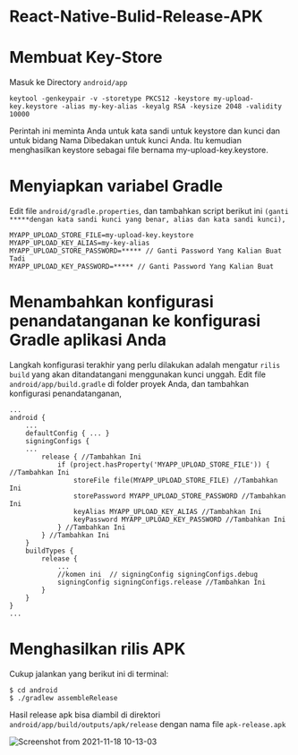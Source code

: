 # React-Native-Bulid-Release-APK

# Membuat Key-Store
Masuk ke Directory ``android/app``

```
keytool -genkeypair -v -storetype PKCS12 -keystore my-upload-key.keystore -alias my-key-alias -keyalg RSA -keysize 2048 -validity 10000 
```
Perintah ini meminta Anda untuk kata sandi untuk keystore dan kunci dan untuk bidang Nama Dibedakan untuk kunci Anda. Itu kemudian menghasilkan keystore sebagai file bernama my-upload-key.keystore.

# Menyiapkan variabel Gradle

Edit file ``android/gradle.properties``, dan tambahkan script berikut ini ``(ganti *****dengan kata sandi kunci yang benar, alias dan kata sandi kunci),``

```
MYAPP_UPLOAD_STORE_FILE=my-upload-key.keystore
MYAPP_UPLOAD_KEY_ALIAS=my-key-alias
MYAPP_UPLOAD_STORE_PASSWORD=***** // Ganti Password Yang Kalian Buat Tadi
MYAPP_UPLOAD_KEY_PASSWORD=***** // Ganti Password Yang Kalian Buat 
```

# Menambahkan konfigurasi penandatanganan ke konfigurasi Gradle aplikasi Anda
Langkah konfigurasi terakhir yang perlu dilakukan adalah mengatur ``rilis build`` yang akan ditandatangani menggunakan kunci unggah. Edit file ``android/app/build.gradle`` di folder proyek Anda, dan tambahkan konfigurasi penandatanganan,
```
...
android {
    ...
    defaultConfig { ... }
    signingConfigs {
    ...
        release { //Tambahkan Ini
            if (project.hasProperty('MYAPP_UPLOAD_STORE_FILE')) { //Tambahkan Ini
                storeFile file(MYAPP_UPLOAD_STORE_FILE) //Tambahkan Ini
                storePassword MYAPP_UPLOAD_STORE_PASSWORD //Tambahkan Ini
                keyAlias MYAPP_UPLOAD_KEY_ALIAS //Tambahkan Ini
                keyPassword MYAPP_UPLOAD_KEY_PASSWORD //Tambahkan Ini
            } //Tambahkan Ini
        } //Tambahkan Ini
    } 
    buildTypes {
        release {
            ...
            //komen ini  // signingConfig signingConfigs.debug
            signingConfig signingConfigs.release //Tambahkan Ini
        }
    }
}
...
```
# Menghasilkan rilis APK
Cukup jalankan yang berikut ini di terminal:

```
$ cd android
$ ./gradlew assembleRelease
```

Hasil release apk bisa diambil di direktori ``android/app/build/outputs/apk/release`` dengan nama file ``apk-release.apk``

![Screenshot from 2021-11-18 10-13-03](https://user-images.githubusercontent.com/47787767/142345291-19232bf2-b84b-431b-b5bd-e1b5a61669aa.png)
